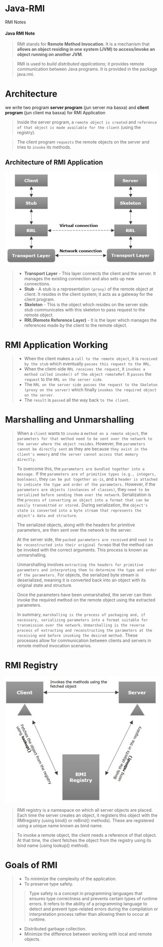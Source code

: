 # Java-RMI
RMI Notes

#### Java RMI Note
> RMI stands for **Remote Method Invocation**. It is a mechanism that **allows an object residing in one system (JVM) to access/invoke an object running on another JVM**.

> RMI is used to *build distributed applications*; it provides remote communication between Java programs. It is provided in the package java.rmi.

# Architecture
we write two program **server program** (jun server ma basxa) and **client program** (jun client ma basxa) for RMI Application

> Inside the server program, a ``remote object is created`` and ``reference of that object is made available for the client`` (using the registry).


> The client program ``requests`` the remote objects on the server and tries to ``invoke`` its methods.

## Architecture of RMI Application

<p align="center">
  <img src="/Diagrams/rmi_architecture.jpg" alt="Architecture of RMI Application">
</p>

> * **Transport Layer** - This layer connects the client and the server. It manages the existing connection and also sets up new connections.
> * **Stub** - A stub is a representation `(proxy)` of the remote object at client. It resides in the client system; it acts as a gateway for the client program.
> * **Skeleton** - This is the object which resides on the server side. stub communicates with this skeleton to pass request to the remote object.
> * **RRL(Remote Reference Layer)** - It is the layer which manages the references made by the client to the remote object.

# RMI Application Working

> * When the client makes a `call to the remote object`, it is `received by the stub` which eventually `passes this request to the RRL`.
> * When the client-side `RRL receives the request`, it `invokes a method called invoke() of the object remoteRef`. It `passes` the `request` to the `RRL on the server side`.
> * The `RRL on the server side passes the request to the Skeleton (proxy on the server)` which finally `invokes the required object on the server`.
> * The `result` is `passed` all the way back `to the client`.

# Marshalling and Unmarshalling
> When a `client` wants to `invoke` a `method on a remote object`, the `parameters for that method need to be sent over the network to the server where the object resides`. However, the `parameters cannot be directly sent` as they are because `they exist in the client's memory` and `the server cannot access that memory directly.`

> To overcome this, the `parameters are bundled together into a message.` If the `parameters are of primitive types (e.g., integers, booleans)`, they `can be put together as-is`, and a `header is attached to indicate the type and order of the parameters.`
However, if the `parameters are objects (instances of classes)`, they `need to be serialized before sending them over the network`. Serialization is the `process of converting an object into a format that can be easily transmitted or stored.` During serialization, the `object's state is converted into a byte stream that represents the object's data and structure`.


> The serialized objects, along with the headers for primitive parameters, are then sent over the network to the server.


> At the server side, the `packed parameters are received` and `need to be reconstructed into their original form`so that the method can be invoked with the correct arguments. This process is known as unmarshalling.


> Unmarshalling involves `extracting the headers for primitive parameters and interpreting them to determine the type and order of the parameters.` For objects, the serialized byte stream is deserialized, meaning it is converted back into an object with its original state and structure.


> Once the parameters have been unmarshalled, the server can then invoke the required method on the remote object using the extracted parameters.


> In summary, `marshalling is the process of packaging and, if necessary, serializing parameters into a format suitable for transmission over the network.` `Unmarshalling is the reverse process of extracting and reconstructing the parameters at the receiving end before invoking the desired method.` These processes allow for communication between clients and servers in remote method invocation scenarios.



# RMI Registry

<p align="center">
  <img src="/Diagrams/registry.jpg">
</p>

> RMI registry is a namespace on which all server objects are placed. Each time the server creates an object, it registers this object with the RMIregistry (using bind() or reBind() methods). These are registered using a unique name known as bind name.

> To invoke a remote object, the client needs a reference of that object. At that time, the client fetches the object from the registry using its bind name (using lookup() method).

# Goals of RMI
> * To minimize the complexity of the application.
> * To preserve type safety.
>> Type safety is a concept in programming languages that ensures type correctness and prevents certain types of runtime errors. It refers to the ability of a programming language to detect and prevent type-related errors during the compilation or interpretation process rather than allowing them to occur at runtime.
> * Distributed garbage collection.
> * Minimize the difference between working with local and remote objects.



